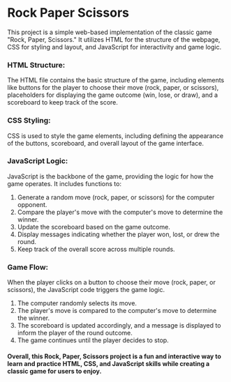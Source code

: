 
# Rock Paper Scissors

This project is a simple web-based implementation of the classic game "Rock, Paper, Scissors." It utilizes HTML for the structure of the webpage, CSS for styling and layout, and JavaScript for interactivity and game logic.

### HTML Structure:

The HTML file contains the basic structure of the game, including elements like buttons for the player to choose their move (rock, paper, or scissors), placeholders for displaying the game outcome (win, lose, or draw), and a scoreboard to keep track of the score.

### CSS Styling:

CSS is used to style the game elements, including defining the appearance of the buttons, scoreboard, and overall layout of the game interface. 

### JavaScript Logic:

JavaScript is the backbone of the game, providing the logic for how the game operates. It includes functions to:
1) Generate a random move (rock, paper, or scissors) for the computer opponent.
2) Compare the player's move with the computer's move to determine the winner.
3) Update the scoreboard based on the game outcome.
4) Display messages indicating whether the player won, lost, or drew the round.
5) Keep track of the overall score across multiple rounds.

### Game Flow:

When the player clicks on a button to choose their move (rock, paper, or scissors), the JavaScript code triggers the game logic.
1) The computer randomly selects its move.
2) The player's move is compared to the computer's move to determine the winner.
3) The scoreboard is updated accordingly, and a message is displayed to inform the player of the round outcome.
4) The game continues until the player decides to stop.

#### Overall, this Rock, Paper, Scissors project is a fun and interactive way to learn and practice HTML, CSS, and JavaScript skills while creating a classic game for users to enjoy.
